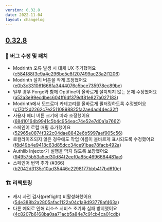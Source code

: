 ```yaml
---
version: 0.32.8
date: 2022-11-04
layout: changelog
---
```

## [0.32.8](#0.32.8)
### 🐛 버그 수정 및 패치

- Modrinth 오류 발생 시 대체 UX 추가했어요 ([c584f88f3e9a4c296be5e8f207499ac23a2f1206](https://github.com/Voxelum/x-minecraft-launcher/commit/c584f88f3e9a4c296be5e8f207499ac23a2f1206))
- Modrinth 설치 버튼을 작게 조정했어요 ([e0b3c331061666fa3444076c5bce735978ec89be](https://github.com/Voxelum/x-minecraft-launcher/commit/e0b3c331061666fa3444076c5bce735978ec89be))
- 일부 경우 Forge와 함께 Optifine이 올바르게 설치되지 않는 문제 수정했어요 ([a52a3e99ecdbec604ff6df379df81e827a027183](https://github.com/Voxelum/x-minecraft-launcher/commit/a52a3e99ecdbec604ff6df379df81e827a027183))
- Modrinth에서 모드로더 카테고리를 올바르게 필터링하도록 수정했어요 ([c170f2d2262c7e25110898825fa2ae4ad44ec32f](https://github.com/Voxelum/x-minecraft-launcher/commit/c170f2d2262c7e25110898825fa2ae4ad44ec32f))
- 사용자 헤더 버튼 크기에 따라 조정했어요 ([68410164b9941c5b4c954eac74e52e7d0a1a7662](https://github.com/Voxelum/x-minecraft-launcher/commit/68410164b9941c5b4c954eac74e52e7d0a1a7662))
- 스페인어 로컬 매핑 추가했어요 ([52965e0874f322c04dae8842e6b5997aef905c56](https://github.com/Voxelum/x-minecraft-launcher/commit/52965e0874f322c04dae8842e6b5997aef905c56))
- 로컬라이즈되지 않은 경우에도 작업 이름이 올바르게 표시되도록 수정했어요 ([f8d49b4e9418c63d85dcc34ce91bae78facb492a](https://github.com/Voxelum/x-minecraft-launcher/commit/f8d49b4e9418c63d85dcc34ce91bae78facb492a))
- Authlib Injector가 실행을 막지 않도록 보장했어요 ([949575b53a5ed30d84f2eef0a85c4696684481ae](https://github.com/Voxelum/x-minecraft-launcher/commit/949575b53a5ed30d84f2eef0a85c4696684481ae))
- 스페인어 번역 추가 (#366) ([b2042d3135c10ad35446c2298177bbb417bd610e](https://github.com/Voxelum/x-minecraft-launcher/commit/b2042d3135c10ad35446c2298177bbb417bd610e))

### 🏗️ 리팩토링

- 캐시 사전 검사(preflight) 비활성화했어요 ([54e388b2a2805afac1122a04c1a9d93778af463a](https://github.com/Voxelum/x-minecraft-launcher/commit/54e388b2a2805afac1122a04c1a9d93778af463a))
- 다른 예외로 인해 리소스 서비스 초기화 실패 방지했어요 ([4c8207b6168ba0aa71acb5a84e7c91cb4ca01cdb](https://github.com/Voxelum/x-minecraft-launcher/commit/4c8207b6168ba0aa71acb5a84e7c91cb4ca01cdb))
